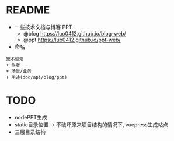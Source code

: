 # README

- 一些技术文档与博客 PPT
  - @blog https://luo0412.github.io/blog-web/
  - @ppt https://luo0412.github.io/ppt-web/
- 命名

```
技术框架
+ 作者
+ 场景/业务
+ 用途(doc/api/blog/ppt)
```

# TODO

- nodePPT生成
- static目录位置 -> 不破坏原来项目结构的情况下, vuepress生成站点
- 三层目录结构



